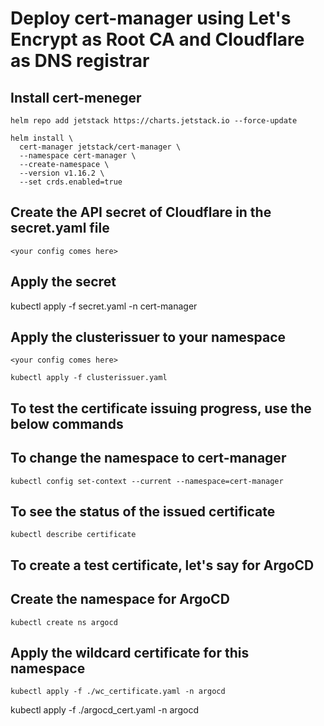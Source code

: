 # Deploy cert-manager using Let's Encrypt as Root CA and Cloudflare as DNS registrar

## Install cert-meneger
```helm repo add jetstack https://charts.jetstack.io --force-update```
```
helm install \
  cert-manager jetstack/cert-manager \
  --namespace cert-manager \
  --create-namespace \
  --version v1.16.2 \
  --set crds.enabled=true
```

## Create the API secret of Cloudflare in the secret.yaml file
```
<your config comes here>
```
## Apply the secret
kubectl apply -f secret.yaml -n cert-manager

## Apply the clusterissuer to your namespace
```
<your config comes here>
```

``` kubectl apply -f clusterissuer.yaml ```

## To test the certificate issuing progress, use the below commands

## To change the namespace to cert-manager
``` kubectl config set-context --current --namespace=cert-manager ```
## To see the status of the issued certificate
``` kubectl describe certificate ```

## To create a test certificate, let's say for ArgoCD

## Create the namespace for ArgoCD
``` kubectl create ns argocd ```

## Apply the wildcard certificate for this namespace
``` kubectl apply -f ./wc_certificate.yaml -n argocd ```


kubectl apply -f ./argocd_cert.yaml -n argocd
